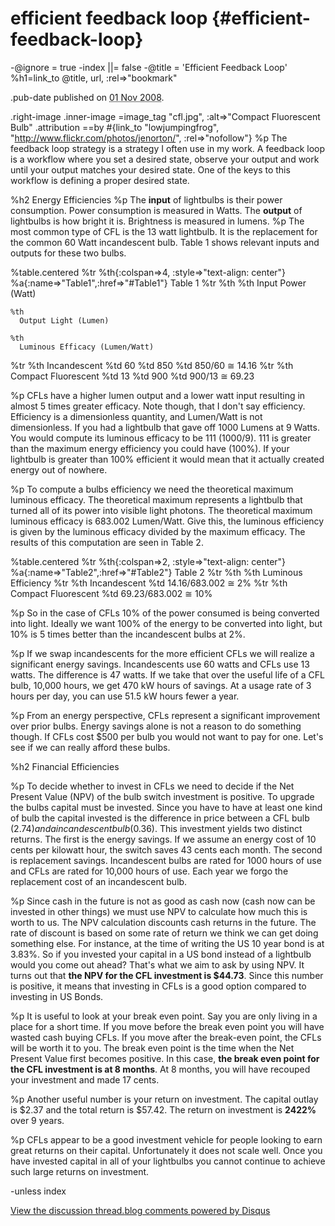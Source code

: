# efficient feedback loop {#efficient-feedback-loop}
-@ignore = true
-index ||= false
-@title = 'Efficient Feedback Loop'
%h1=link_to @title, url, :rel=>"bookmark"

.pub-date
  published on <abbr class="published" title="2008-11-01T20:00:00+00:00">01 Nov 2008</abbr>.

.right-image
  .inner-image
    =image_tag "cfl.jpg", :alt=>"Compact Fluorescent Bulb"
    .attribution
      ==by #{link_to "lowjumpingfrog", "http://www.flickr.com/photos/jenorton/", :rel=>"nofollow"}
%p
  The feedback loop strategy is a strategy I often use in my work. A feedback loop is a workflow where you set a desired state, observe your output and work until your output matches your desired state. One of the keys to this workflow is defining a proper desired state.






%h2 Energy Efficiencies
%p
  The <b>input</b> of lightbulbs is their power consumption. Power consumption is measured in Watts. The <b>output</b> of lightbulbs is how bright it is. Brightness is measured in lumens.
%p
  The most common type of CFL is the 13 watt lightbulb. It is the replacement for the common 60 Watt incandescent bulb. Table 1 shows relevant inputs and outputs for these two bulbs.

%table.centered
  %tr
    %th{:colspan=>4, :style=>"text-align: center"}
      %a{:name=>"Table1",:href=>"#Table1"} Table 1
  %tr
    %th
    %th
      Input Power (Watt)

    %th
      Output Light (Lumen)

    %th
      Luminous Efficacy (Lumen/Watt)
  %tr
    %th
      Incandescent
    %td
      60
    %td
      850
    %td
      850/60 ≅ 14.16
  %tr
    %th
      Compact Fluorescent
    %td
      13
    %td
      900
    %td
      900/13 ≅ 69.23

%p
  CFLs have a higher lumen output and a lower watt input resulting in almost 5 times greater efficacy. Note though, that I don't say efficiency. Efficiency is a dimensionless quantity, and Lumen/Watt is not dimensionless. If you had a lightbulb that gave off 1000 Lumens at 9 Watts. You would compute its luminous efficacy to be 111 (1000/9). 111 is greater than the maximum energy efficiency you could have (100%). If your lightbulb is greater than 100% efficient it would mean that it actually created energy out of nowhere.

%p
  To compute a bulbs efficiency we need the theoretical maximum luminous efficacy. The theoretical maximum represents a lightbulb that turned all of its power into visible light photons. The theoretical maximum luminous efficacy is 683.002 Lumen/Watt. Give this, the luminous efficiency is given by the luminous efficacy divided by the maximum efficacy. The results of this computation are seen in Table 2.


%table.centered
  %tr
    %th{:colspan=>2, :style=>"text-align: center"}
      %a{:name=>"Table2",:href=>"#Table2"} Table 2
  %tr
    %th
    %th
      Luminous Efficiency
  %tr
    %th
      Incandescent
    %td
      14.16/683.002 ≅ 2%
  %tr
    %th
      Compact Fluorescent
    %td
      69.23/683.002 ≅ 10%

%p
  So in the case of CFLs 10% of the power consumed is being converted into light. Ideally we want 100% of the energy to be converted into light, but 10% is 5 times better than the incandescent bulbs at 2%.

%p
  If we swap incandescents for the more efficient CFLs we will realize a significant energy savings. Incandescents use 60 watts and CFLs use 13 watts. The difference is 47 watts. If we take that over the useful life of a CFL bulb, 10,000 hours, we get 470 kW hours of savings. At a usage rate of 3 hours per day, you can use 51.5 kW hours fewer a year.

%p
  From an energy perspective, CFLs represent a significant improvement over prior bulbs. Energy savings alone is not a reason to do something though. If CFLs cost $500 per bulb you would not want to pay for one. Let's see if we can really afford these bulbs.


%h2 Financial Efficiencies

%p
  To decide whether to invest in CFLs we need to decide if the Net Present Value (NPV) of the bulb switch investment is positive. To upgrade the bulbs capital must be invested. Since you have to have at least one kind of bulb the capital invested is the difference in price between a CFL bulb ($2.74) and a incandescent bulb ($0.36). This investment yields two distinct returns. The first is the energy savings. If we assume an energy cost of 10 cents per kilowatt hour, the switch saves 43 cents each month. The second is replacement savings. Incandescent bulbs are rated for 1000 hours of use and CFLs are rated for 10,000 hours of use. Each year we forgo the replacement cost of an incandescent bulb.

%p
  Since cash in the future is not as good as cash now (cash now can be invested in other things) we must use NPV to calculate how much this is worth to us. The NPV calculation discounts cash returns in the future. The rate of discount is based on some rate of return we think we can get doing something else. For instance, at the time of writing the US 10 year bond is at 3.83%. So if you invested your capital in a US bond instead of a lightbulb would you come out ahead? That's what we aim to ask by using NPV. It turns out that <b>the NPV for the CFL investment is $44.73</b>. Since this number is positive, it means that investing in CFLs is a good option compared to investing in US Bonds.

%p
  It is useful to look at your break even point. Say you are only living in a place for a short time. If you move before the break even point you will have wasted cash buying CFLs. If you move after the break-even point, the CFLs will be worth it to you. The break even point is the time when the Net Present Value first becomes positive. In this case, <b>the break even point for the CFL investment is at 8 months</b>. At 8 months, you will have recouped your investment and made 17 cents.

%p
  Another useful number is your return on investment. The capital outlay is $2.37 and the total return is $57.42. The return on investment is <b>2422%</b> over 9 years.


%p
  CFLs appear to be a good investment vehicle for people looking to earn great returns on their capital. Unfortunately it does not scale well. Once you have invested capital in all of your lightbulbs you cannot continue to achieve such large returns on investment.

-unless index
  <div id="disqus_thread"></div><script type="text/javascript" src="http://disqus.com/forums/ryantm/embed.js"></script><noscript><a href="http://ryantm.disqus.com/?url=ref">View the discussion thread.</a></noscript><a href="http://disqus.com" class="dsq-brlink">blog comments powered by <span class="logo-disqus">Disqus</span></a>
